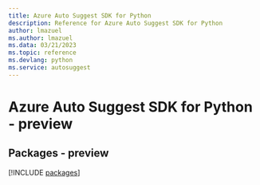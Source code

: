 ```yaml
---
title: Azure Auto Suggest SDK for Python
description: Reference for Azure Auto Suggest SDK for Python
author: lmazuel
ms.author: lmazuel
ms.data: 03/21/2023
ms.topic: reference
ms.devlang: python
ms.service: autosuggest
---
```

# Azure Auto Suggest SDK for Python - preview
## Packages - preview
[!INCLUDE [packages](auto-suggest-index.md)]